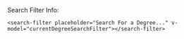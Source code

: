 Search Filter Info:

```
<search-filter placeholder="Search For a Degree..." v-model="currentDegreeSearchFilter"></search-filter>
```
